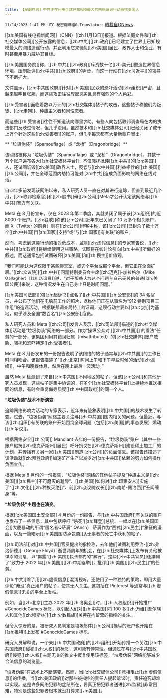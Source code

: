 ```yaml
---
title: 【秘翻在线】中共正在利用全球已知规模最大的网络造谣行动骚扰美国人
---
```

`11/14/2023 1:47 PM UTC 秘密翻譯組G-Translators` [轉載自GNews](https://gnews.org/articles/1975282)

[[zh:美国有线电视新闻网]]（CNN）[[zh:11月13日]]报道。根据法庭文件和[[zh:社交媒体公司]]公开披露的信息，[[zh:中共]][[zh:政府]]已经建立了世界上已知规模最大的网络造谣行动，并正利用它来骚扰[[zh:美国]]居民、政界人士和企业，有时甚至用暴力威胁其目标。

  
  

[[zh:美国国务院]]称，[[zh:中共]][[zh:政府]]斥资数十亿[[zh:美元]]塑造世界信息环境，压制批评[[zh:中共]][[zh:政府]]的声音，而这一行动在[[zh:习近平]]的领导下不断扩大。

文件显示，[[zh:中共国政府]]针对[[zh:美国]]民众的恐吓活动[[zh:组织]]严密，且越来越明目张胆，而这些攻击往往卑鄙恶劣且具有强烈的个人色彩。

[[zh:受害者]]面临着数以万计的[[zh:社交媒体]]帖子的攻击，这些帖子称他们为叛徒、[[zh:走狗]]、种族主义者和同性恋者。

而这些[[zh:受害者]]往往不知道该向哪里求助。有些人向包括联邦调查局在内的执法部门反映过情况，但几乎没用。虽然技术和[[zh:社交媒体公司]]已经关闭了成千上万个针对这些[[zh:受害者]]的账户，但几乎每天都有大量新账户冒出。

  
  

** “垃圾伪装”（Spamouflage）或 “龙桥”（Dragonbridge）**

该网络被称为 “垃圾伪装”（Spamouflage）或 “龙桥”（Dragonbridge），其数十万个账户遍布各大[[zh:社交媒体平台]]，不仅骚扰批评[[zh:中共]]的[[zh:美国]]人，还试图诋毁[[zh:美国]]政界人士，贬低与[[zh:中共国]]利益相悖的[[zh:美国]][[zh:公司]]，并在全球范围内劫持可能对[[zh:中共]]造成负面影响的网络在线对话。

  

自四年多前发现该网络以来，私人研究人员一直在对其进行追踪，但直到最近几个月，[[zh:联邦检察官]]和[[zh:脸书]]母[[zh:公司]]Meta才公开认定该网络与[[zh:中共]]警方有关联。

  

Meta 在 8 月份宣布，仅在 2023 年第二季度，其就关闭了属于该[[zh:组织]]的近 8000 个账户。[[zh:谷歌]]称该[[zh:公司]]近年来已关闭了 10 万多个相关账户，而 X（Twitter 的前身）则在[[zh:公司]]博客中称，该[[zh:公司]]已封杀了数十万个[[zh:中共国]]“[[zh:国家]]支持”或“与[[zh:国家]]有关联”的账户。

  

然而，考虑到这类行动的相对低成本，监测[[zh:虚假信息]]的专家警告说，[[zh:中共]][[zh:政府]]将继续使用这些策略，试图将在线讨论引向[[zh:中共]]所偏好的叙述，而这通常包括试图破坏[[zh:美国]]和[[zh:民主]]价值观。

  

“我们可能认为这仅限于某些聊天室，或这个平台或那个平台，但它正在全面扩展。”[[zh:众议院]][[zh:中共]]问题特别委员会主席[[zh:迈克]]-加拉格尔（Mike Gallagher）[[zh:众议员]]说，“对于那些认为这个问题与自己无关的普通[[zh:美国公民]]来说，这种情况发生在自己身上只是时间问题。”

  

[[zh:美国司法部]]的[[zh:起诉书]]点名了[[zh:中共国]][[zh:公安部]]的 34 名官员，并公布了他们在电脑前工作的照片，据称他们正在从事名为“912 特别项目工作组”的造谣活动。根据联邦调查局特工的证词，这项行动主要以[[zh:北京]]为基地，似乎涉及全国“数百名”[[zh:公安部]]官员。

  
  

私人研究人员和 Meta [[zh:公司]]发言人表示，[[zh:司法部]]描述的[[zh:社交媒体]]活动是“垃圾伪装”网络的一部分。作为“操纵公众对 \[[[zh:中共国]]\] 的看法”任务的一部分，该集团利用其错误归属（misattributed）的[[zh:社交媒体]]账户威胁、骚扰和恐吓特定[[zh:受害者]]。

  

Meta 在 8 月份发布的一份报告说明了该网络的帖子通常与[[zh:中共国]]的工作日时间相吻合。该报告描述了“[[zh:北京]]时间上午和下午早些时候的活动[[zh:高峰]]，中午和晚餐休息，然后在晚上最后一波活动。”

  

虽然 Meta 检测到了来自[[zh:中共国]]不同地区的帖子，但该[[zh:公司]]和其他研究人员发现，这些帖子是集中协调的，在多个[[zh:社交媒体平台]]上持续地推送相同的信息，有时会重复侮辱质疑[[zh:中共国政府]]的同一个人。

  
  

**“垃圾伪装”战术不断演变**

追踪网络影响力活动的专家表示，近年来有迹象表明[[zh:中共国]]的战术发生了转变。过去，“垃圾伪装”网络主要关注与[[zh:中共国]]国内相关的问题。但最近，与该[[zh:组织]]有关联的账户开始围绕全球问题（包括[[zh:美国]]的事态发展）煽动[[zh:争议]]。

  

根据网络安全[[zh:公司]] Mandiant 去年的一份报告，“垃圾伪装”账户（其中一些账户假扮[[zh:德克萨斯州]]居民）呼吁抗议在[[zh:德克萨斯州]]建设稀土加工厂的计划，并传播有关另一家[[zh:美国]]制造[[zh:公司]]的负面信息。该报告还描述了该活动就[[zh:拜登政府]]加速矿产生产以减少对[[zh:中共国]]依赖的努力如何操作负面宣传。

  

根据 Meta 8 月份的一份报告，“垃圾伪装”网络的其他帖子提及“种族主义是[[zh:美国]][[zh:民主]]不可磨灭的耻辱”、[[zh:美国]]如何对[[zh:印第安人]]实施了“[[zh:文化]][[zh:种族灭绝]]”、前[[zh:众议院议长]][[zh:南希-佩洛西]]“丑闻缠身”等。

  
  

**“垃圾伪装”主题也在演变。**

  

根据[[zh:美国国土安全部]] 4 月份的一份报告，与[[zh:中共国政府]]有关联的账户也发布了一些信息，其中包括呼吁 “杀死”[[zh:拜登]]总统、一幅以在[[zh:美国国会]]大厦暴动的所谓“匿名者Q萨满” QAnon） 萨满作为“西式[[zh:民主]]”象征的漫画，以及一篇暗示[[zh:美国国防承包商]]从无辜者的死亡中获利的帖子。

  

[[zh:司法部]]对[[zh:中共国]]官员提出的指控称，去年他们试图利用乔治-[[zh:弗洛伊德]]（George Floyd）逝世两周年的机会，在[[zh:社交媒体]]上发布有关他被谋杀的消息，以“揭露”[[zh:美国]]执法部门的“暴行”。这些[[zh:中共官员]]还接到了“致力于 2022 年[[zh:美国]][[zh:中期选举]]，批评[[zh:美国]][[zh:民主]]”的任务。

  

[[zh:中共]]除了用[[zh:虚假信息]]混淆视听，还使用了一种独特的策略，即用大量评论“淹没”真正用户的帖子，使其无人关注。这包括在 Pinterest 等通常与[[zh:虚假信息]]无关的平台上发帖。

例如，当[[zh:北京]]主办 2022 年[[zh:冬奥会]]时，[[zh:人权组织]]开始推广 #GenocideGames 标签，以引起人们对[[zh:中共国]]将 100 多[[zh:万维]]吾尔族人和其他[[zh:穆斯林]][[zh:少数民族]]关押在拘留营的指控的关注。

但令人惊讶的是，被研究人员判定是垃圾邮件[[zh:公司]]操纵的账户也开始在[[zh:推特]]上发布 #GenocideGames 标签。

研究人员解释说，一个亲[[zh:中共国政府]]的[[zh:组织]]开始传播一个关注[[zh:中共国政府]]侵犯[[zh:人权]]的标签，这可能有悖常理。但通过在与[[zh:中共国政府]]侵犯[[zh:人权]]主题无关的推文中反复使用该标签，“垃圾伪装”网络能够减少合法信息的浏览量。

  

“垃圾伪装”在战术上不断演变。然而，当[[zh:社交媒体公司]]竞相阻止[[zh:虚假信息]]的传播，当[[zh:美国政府]]对那些被指控的责任人提起诉讼时，责任追究却难以实现。这是许多网络犯罪的症结所在，要真正把犯罪者送进[[zh:监狱]]非常困难，特别是这些犯罪者根本就没打算来[[zh:美国]]。


